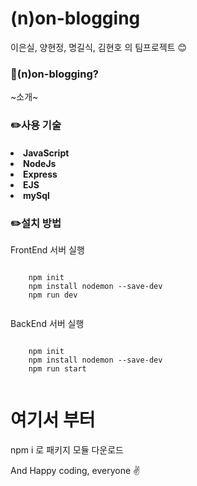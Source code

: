 <h1 id="pjTitle">(n)on-blogging</h1>

<!-- (n)on blogging 깃에서 괄호로 제목을 못 만들게 하더라구요ㅠㅠ -->

이은실, 양현정, 명길식, 김현호 의 팀프로젝트 😊

<h3 id="infoProject">📜(n)on-blogging?</h3>
~소개~

<h3 id="useTechStack">✏️사용 기술</h3>
<h4>
<li>JavaScript</li>
<li>NodeJs</li>
<li>Express</li>
<li>EJS</li>
<li>mySql</li>
</h4>

<h3 id="getStart">✏️설치 방법</h3>

<p>FrontEnd 서버 실행</p>
  <pre><code>
    npm init
    npm install nodemon --save-dev
    npm run dev
  </code></pre>
<p>BackEnd 서버 실행</p>
   <pre><code>
    npm init
    npm install nodemon --save-dev
    npm run start
    </code></pre>

# 여기서 부터

npm i 로 패키지 모듈 다운로드

<p>And Happy coding, everyone ✌️</p>
